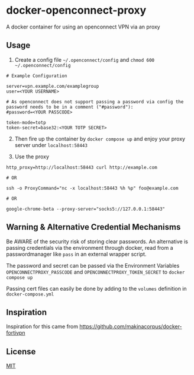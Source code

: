# docker-openconnect-proxy
A docker container for using an openconnect VPN via an proxy

## Usage
1. Create a config file `~/.openconnect/config` and `chmod 600 ~/.openconnect/config`
```
# Example Configuration

server=vpn.example.com/examplegroup
user=<YOUR USERNAME>

# As openconnect does not support passing a password via config the password needs to be in a comment ("#password"):
#password=<YOUR PASSCODE>

token-mode=totp
token-secret=base32:<YOUR TOTP SECRET>
```

2. Then fire up the container by `docker compose up` and enjoy your proxy server under `localhost:58443`

3. Use the proxy
```
http_proxy=http://localhost:58443 curl http://example.com

# OR

ssh -o ProxyCommand="nc -x localhost:58443 %h %p" foo@example.com

# OR

google-chrome-beta --proxy-server="socks5://127.0.0.1:58443"
```

## Warning & Alternative Credential Mechanisms
Be AWARE of the security risk of storing clear passwords. An alternative is passing credentials via the environment through docker, read from a passwordmanager like `pass` in an external wrapper script.

The password and secret can be passed via the Environment Variables `OPENCONNECTPROXY_PASSCODE` and `OPENCONNECTPROXY_TOKEN_SECRET` to `docker compose up`

Passing cert files can easily be done by adding to the `volumes` definition in `docker-compose.yml`

## Inspiration 
Inspiration for this came from 
https://github.com/makinacorpus/docker-fortivpn

## License
[MIT](https://github.com/mychaos87/docker-openconnect-proxy/blob/main/LICENSE)